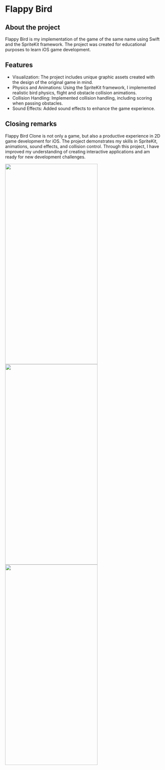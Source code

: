 # Flappy Bird

## About the project

Flappy Bird is my implementation of the game of the same name using Swift and the SpriteKit framework. The project was created for educational purposes to learn iOS game development.

## Features

* Visualization: The project includes unique graphic assets created with the design of the original game in mind.
* Physics and Animations: Using the SpriteKit framework, I implemented realistic bird physics, flight and obstacle collision animations.
* Collision Handling: Implemented collision handling, including scoring when passing obstacles.
* Sound Effects: Added sound effects to enhance the game experience.

## Closing remarks

Flappy Bird Clone is not only a game, but also a productive experience in 2D game development for iOS. The project demonstrates my skills in SpriteKit, animations, sound effects, and collision control. Through this project, I have improved my understanding of creating interactive applications and am ready for new development challenges.

<img src="https://github.com/bubiryov/Flappy-Bird/assets/124048186/e3ee1065-d70b-4441-a41f-0650747e5065" width="300" height="650">
<img src="https://github.com/bubiryov/Flappy-Bird/assets/124048186/66a7f3d4-f55d-450e-89a8-6858e3acdcc6" width="300" height="650">
<img src="https://github.com/bubiryov/Flappy-Bird/assets/124048186/7bac4a4e-924d-41cb-8ab7-f695368f74b8" width="300" height="650">

